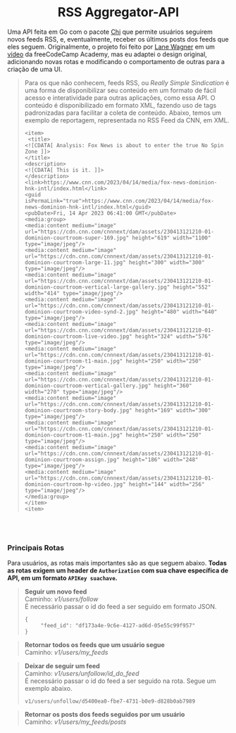 <h1 align="center"> RSS Aggregator-API </h1>

Uma API feita em Go com o pacote [Chi](https://github.com/go-chi/chi) que permite usuários seguirem novos feeds RSS, e, 
eventualmente, receber os últimos posts dos feeds que eles seguem. Originalmente, o projeto foi feito por [Lane Wagner](https://github.com/wagslane) em um [vídeo](https://www.youtube.com/watch?v=un6ZyFkqFKo) da freeCodeCamp Academy, mas eu adaptei o design original, adicionando novas rotas e modificando o comportamento de outras para a criação de uma UI.
<br>

> Para os que não conhecem, feeds RSS, ou *Really Simple Sindication* é uma forma de disponibilizar seu conteúdo em um formato de fácil acesso e interatividade para
> outras aplicações, como essa API. O conteúdo é disponibilizado em formato XML, fazendo uso de tags padronizadas para facilitar a coleta de conteúdo. Abaixo, temos
> um exemplo de reportagem, representada no RSS Feed da CNN, em XML.
> <br>
> ```
> <item>
>  <title>
> <![CDATA[ Analysis: Fox News is about to enter the true No Spin Zone ]]>
> </title>
> <description>
> <![CDATA[ This is it. ]]>
> </description>
> <link>https://www.cnn.com/2023/04/14/media/fox-news-dominion-hnk-intl/index.html</link>
> <guid isPermaLink="true">https://www.cnn.com/2023/04/14/media/fox-news-dominion-hnk-intl/index.html</guid>
> <pubDate>Fri, 14 Apr 2023 06:41:00 GMT</pubDate>
> <media:group>
> <media:content medium="image" url="https://cdn.cnn.com/cnnnext/dam/assets/230413121210-01-dominion-courtroom-super-169.jpg" height="619" width="1100" type="image/jpeg"/>
> <media:content medium="image" url="https://cdn.cnn.com/cnnnext/dam/assets/230413121210-01-dominion-courtroom-large-11.jpg" height="300" width="300" type="image/jpeg"/>
> <media:content medium="image" url="https://cdn.cnn.com/cnnnext/dam/assets/230413121210-01-dominion-courtroom-vertical-large-gallery.jpg" height="552" width="414" type="image/jpeg"/>
> <media:content medium="image" url="https://cdn.cnn.com/cnnnext/dam/assets/230413121210-01-dominion-courtroom-video-synd-2.jpg" height="480" width="640" type="image/jpeg"/>
> <media:content medium="image" url="https://cdn.cnn.com/cnnnext/dam/assets/230413121210-01-dominion-courtroom-live-video.jpg" height="324" width="576" type="image/jpeg"/>
> <media:content medium="image" url="https://cdn.cnn.com/cnnnext/dam/assets/230413121210-01-dominion-courtroom-t1-main.jpg" height="250" width="250" type="image/jpeg"/>
> <media:content medium="image" url="https://cdn.cnn.com/cnnnext/dam/assets/230413121210-01-dominion-courtroom-vertical-gallery.jpg" height="360" width="270" type="image/jpeg"/>
> <media:content medium="image" url="https://cdn.cnn.com/cnnnext/dam/assets/230413121210-01-dominion-courtroom-story-body.jpg" height="169" width="300" type="image/jpeg"/>
> <media:content medium="image" url="https://cdn.cnn.com/cnnnext/dam/assets/230413121210-01-dominion-courtroom-t1-main.jpg" height="250" width="250" type="image/jpeg"/>
> <media:content medium="image" url="https://cdn.cnn.com/cnnnext/dam/assets/230413121210-01-dominion-courtroom-assign.jpg" height="186" width="248" type="image/jpeg"/>
> <media:content medium="image" url="https://cdn.cnn.com/cnnnext/dam/assets/230413121210-01-dominion-courtroom-hp-video.jpg" height="144" width="256" type="image/jpeg"/>
> </media:group>
> </item>
> <item>
> ```

<br>
<br>
<h3>Principais Rotas</h3>

Para usuários, as rotas mais importantes são as que seguem abaixo. **Todas as rotas exigem um header de `Authorization` com sua chave específica de API, em um formato
`APIKey suachave`.**

> **Seguir um novo feed**
> <br>
> Caminho: *v1/users/follow*
> <br>
> É necessário passar o id do feed a ser seguido em formato JSON.
> ```
> {
>      "feed_id": "df173a4e-9c6e-4127-ad6d-05e55c99f957"
> }
> ```


> **Retornar todos os feeds que um usuário segue**
> <br>
> Caminho: *v1/users/my_feeds*


> **Deixar de seguir um feed**
> <br>
> Caminho: *v1/users/unfollow/id_do_feed*
> <br>
> É necessário passar o id do feed a ser seguido na rota. Segue um exemplo abaixo.
> ```
> v1/users/unfollow/d5400ea0-fbe7-4731-b0e9-d828b0ab7989
> ```


> **Retornar os posts dos feeds seguidos por um usuário**
> <br>
> Caminho: *v1/users/my_feeds/posts*




